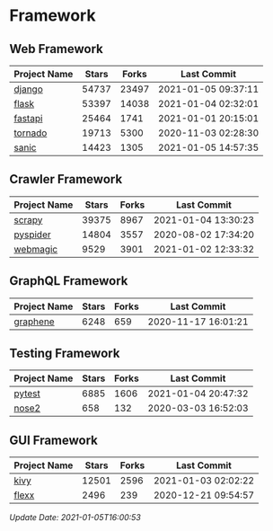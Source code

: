 # Framework

## Web Framework
| Project Name | Stars | Forks | Last Commit |
| ------------ | ----- | ----- | ----------- |
| [django](https://github.com/django/django) | 54737 | 23497 | 2021-01-05 09:37:11 |
| [flask](https://github.com/pallets/flask) | 53397 | 14038 | 2021-01-04 02:32:01 |
| [fastapi](https://github.com/tiangolo/fastapi) | 25464 | 1741 | 2021-01-01 20:15:01 |
| [tornado](https://github.com/tornadoweb/tornado) | 19713 | 5300 | 2020-11-03 02:28:30 |
| [sanic](https://github.com/sanic-org/sanic) | 14423 | 1305 | 2021-01-05 14:57:35 |

## Crawler Framework
| Project Name | Stars | Forks | Last Commit |
| ------------ | ----- | ----- | ----------- |
| [scrapy](https://github.com/scrapy/scrapy) | 39375 | 8967 | 2021-01-04 13:30:23 |
| [pyspider](https://github.com/binux/pyspider) | 14804 | 3557 | 2020-08-02 17:34:20 |
| [webmagic](https://github.com/code4craft/webmagic) | 9529 | 3901 | 2021-01-02 12:33:32 |

## GraphQL Framework
| Project Name | Stars | Forks | Last Commit |
| ------------ | ----- | ----- | ----------- |
| [graphene](https://github.com/graphql-python/graphene) | 6248 | 659 | 2020-11-17 16:01:21 |

## Testing Framework
| Project Name | Stars | Forks | Last Commit |
| ------------ | ----- | ----- | ----------- |
| [pytest](https://github.com/pytest-dev/pytest) | 6885 | 1606 | 2021-01-04 20:47:32 |
| [nose2](https://github.com/nose-devs/nose2) | 658 | 132 | 2020-03-03 16:52:03 |

## GUI Framework
| Project Name | Stars | Forks | Last Commit |
| ------------ | ----- | ----- | ----------- |
| [kivy](https://github.com/kivy/kivy) | 12501 | 2596 | 2021-01-03 02:02:22 |
| [flexx](https://github.com/flexxui/flexx) | 2496 | 239 | 2020-12-21 09:54:57 |

*Update Date: 2021-01-05T16:00:53*